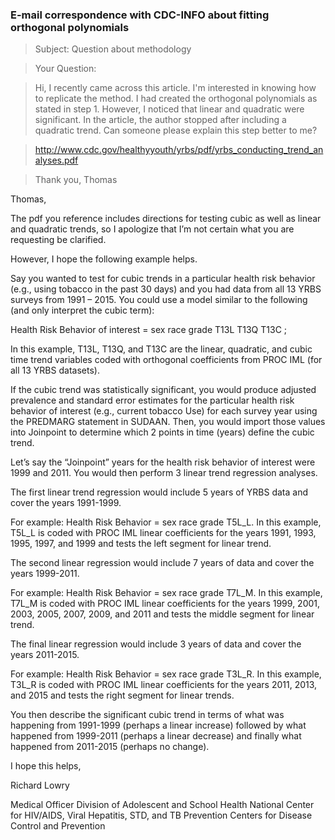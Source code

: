 ### E-mail correspondence with CDC-INFO about fitting orthogonal polynomials

> Subject: Question about methodology 

> Your Question: 

> Hi, I recently came across this article. I'm interested in knowing how to replicate the method. I had created the orthogonal polynomials as stated in step 1. However, I noticed that linear and quadratic were significant. In the article, the author stopped after including a quadratic trend. Can someone please explain this step better to me? 

> http://www.cdc.gov/healthyyouth/yrbs/pdf/yrbs_conducting_trend_analyses.pdf 

> Thank you, 
> Thomas

Thomas,
 
The pdf you reference includes directions for testing cubic as well as linear and quadratic trends, so I apologize that  I’m not certain what you are requesting be clarified.
 
However, I hope the following example helps.
 
Say you wanted to test for cubic trends in a particular health risk behavior (e.g., using tobacco in the past 30 days) and you had data from all 13 YRBS surveys from 1991 – 2015. You could use a model similar to the following (and only interpret the cubic term):
 
Health Risk Behavior of interest = sex race grade T13L  T13Q  T13C ;
 
In this example, T13L,  T13Q, and T13C are the linear, quadratic, and cubic time trend variables coded with orthogonal coefficients from PROC IML (for all 13 YRBS datasets).
 
If the cubic trend was statistically significant, you would produce adjusted prevalence and standard error estimates for the particular health risk behavior of interest (e.g., current tobacco Use) for each survey year using the PREDMARG statement in SUDAAN. Then, you would import those values into Joinpoint to determine which 2 points in time (years) define the cubic trend.  
 
Let’s say the “Joinpoint” years for the health risk behavior of interest were 1999 and 2011. You would then perform 3 linear trend regression analyses.
 
The first linear trend regression would include 5 years of YRBS data and cover the years 1991-1999.
 
For example:  Health Risk Behavior = sex race grade T5L_L.   In this example, T5L_L is coded with PROC IML linear coefficients for the years 1991, 1993, 1995, 1997, and 1999 and tests the left segment for linear trend.
 
The second linear regression would include 7 years of data and cover the years 1999-2011.
 
For example: Health Risk Behavior = sex race grade T7L_M. In this example, T7L_M is coded with PROC IML linear coefficients for the years 1999, 2001, 2003, 2005, 2007, 2009, and 2011 and tests the middle segment for linear trend.
 
The final linear regression would include 3 years of data and cover the years 2011-2015.
 
For example: Health Risk Behavior = sex race grade T3L_R. In this example, T3L_R is coded with PROC IML linear coefficients for the years 2011, 2013, and 2015 and tests the right segment for linear trends.
 
You then describe the significant cubic trend in terms of what was happening from 1991-1999 (perhaps a linear increase) followed by what happened from 1999-2011 (perhaps a linear decrease) and finally what happened from 2011-2015 (perhaps no change).
 
I hope this helps,
 
Richard Lowry
 
Medical Officer
Division of Adolescent and School Health
National Center for HIV/AIDS, Viral Hepatitis, STD, and TB Prevention
Centers for Disease Control and Prevention
